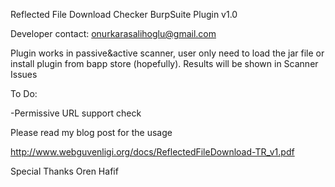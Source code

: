 Reflected File Download Checker BurpSuite Plugin v1.0

Developer contact: onurkarasalihoglu@gmail.com

Plugin works in passive&active scanner, user only need to load the jar file or install plugin from bapp store (hopefully).
Results will be shown in Scanner Issues

To Do: 

-Permissive URL support check

Please read my blog post for the usage

http://www.webguvenligi.org/docs/ReflectedFileDownload-TR_v1.pdf

Special Thanks
Oren Hafif
